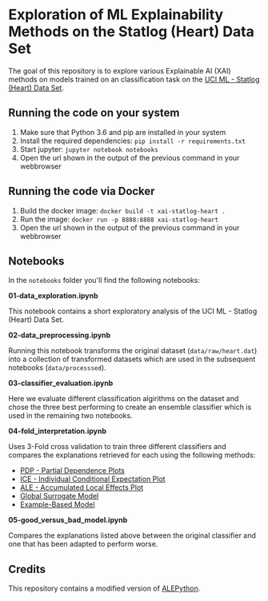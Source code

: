 
# Exploration of ML Explainability Methods on the Statlog (Heart) Data Set

The goal of this repository is to explore various Explainable AI (XAI) methods on models trained on an classification task on the [UCI ML - Statlog
(Heart) Data Set](http://archive.ics.uci.edu/ml/datasets/statlog+(heart)).

## Running the code on your system

1. Make sure that Python 3.6 and pip are installed in your system
2. Install the required dependencies: `pip install -r requirements.txt`
3. Start jupyter: `jupyter notebook notebooks`
4. Open the url shown in the output of the previous command in your webbrowser


## Running the code via Docker

1. Build the docker image: `docker build -t xai-statlog-heart .`
2. Run the image: `docker run -p 8888:8888 xai-statlog-heart`
4. Open the url shown in the output of the previous command in your webbrowser

## Notebooks

In the `notebooks` folder you'll find the following notebooks:

**01-data_exploration.ipynb**

This notebook contains a short exploratory analysis of the UCI ML - Statlog (Heart) Data Set.

**02-data_preprocessing.ipynb**

Running this notebook transforms the original dataset (`data/raw/heart.dat`) into a collection of transformed datasets which are used in the subsequent notebooks (`data/processsed`).

**03-classifier_evaluation.ipynb**

Here we evaluate different classification algirithms on the dataset and chose the three best performing to create an ensemble classifier which is used in the remaining two notebooks.

**04-fold_interpretation.ipynb**

Uses 3-Fold cross validation to train three different classifiers and compares the explanations retrieved for each using the following methods:
* [PDP - Partial Dependence Plots](https://christophm.github.io/interpretable-ml-book/pdp.html)
* [ICE - Individual Conditional Expectation Plot](https://christophm.github.io/interpretable-ml-book/ice.html)
* [ALE - Accumulated Local Effects Plot](https://christophm.github.io/interpretable-ml-book/ale.html)
* [Global Surrogate Model](https://christophm.github.io/interpretable-ml-book/global.html)
* [Example-Based Model](https://christophm.github.io/interpretable-ml-book/example-based.html)

**05-good_versus_bad_model.ipynb**

Compares the explanations listed above between the original classifier and one that has been adapted to perform worse.

## Credits
This repository contains a modified version of [ALEPython](https://github.com/blent-ai/ALEPython).



